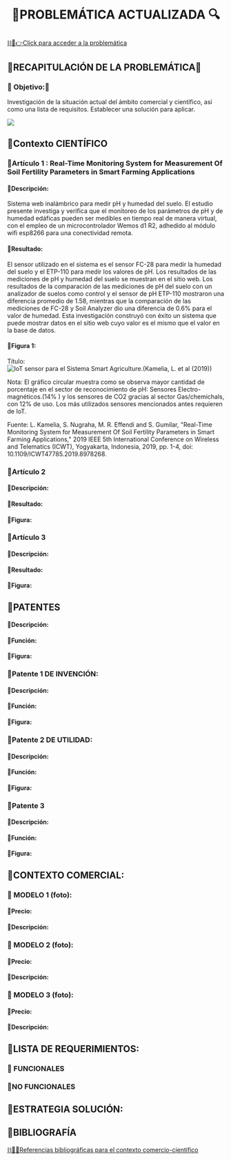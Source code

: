 # <p align="center"> 🚜PROBLEMÁTICA ACTUALIZADA 🔍</p>
[⛓🛜👉Click para acceder a la problemática](https://github.com/Fx2048/Team_4_FdD/blob/main/FdD/Entregables/03_Problem%C3%A1tica.md)

## 🚜RECAPITULACIÓN DE LA PROBLEMÁTICA🛜
### 🚜 Objetivo:🛜
Investigación de la situación actual del ámbito comercial y científico, así como una lista de requisitos. Establecer una solución para aplicar. 


![](https://github.com/Fx2048/Team_4_FdD/blob/main/Im%C3%A1genes/04_comerci_cientifico/logo_04.jpg)

## 🚜Contexto CIENTÍFICO
### 🚜Artículo 1 : Real-Time Monitoring System for Measurement Of Soil Fertility Parameters in Smart Farming Applications
#### 🚜Descripción:
Sistema web inalámbrico para medir pH y humedad del suelo. El estudio presente investiga y verifica que el monitoreo de los parámetros de pH y de humedad edáficas pueden ser medibles en tiempo real de manera virtual, con el empleo de un microcontrolador Wemos d1 R2, adhedido al módulo wifi esp8266 para una conectividad remota.

#### 🚜Resultado:
 El sensor utilizado en el sistema es el sensor FC-28 para medir la humedad del suelo y el ETP-110 para medir los valores de pH. Los resultados de las mediciones de pH y humedad del suelo se muestran en el sitio web. Los resultados de la comparación de las mediciones de pH del suelo con un analizador de suelos como control y el sensor de pH ETP-110 mostraron una diferencia promedio de 1.58, mientras que la comparación de las mediciones de FC-28 y Soil Analyzer dio una diferencia de 0.6% para el valor de humedad. Esta investigación construyó con éxito un sistema que puede mostrar datos en el sitio web cuyo valor es el mismo que el valor en la base de datos.
#### 🚜Figura 1:
Título:
![IoT sensor para el Sistema Smart Agriculture.(Kamelia, L. et al (2019))](https://github.com/Fx2048/Team_4_FdD/assets/131219987/ec67a966-c8ce-4d2e-8ad9-866aae7e0a33)

Nota:
El gráfico circular muestra como se observa mayor cantidad de porcentaje en el sector de reconocimiento de pH: Sensores Electro-magnéticos.(14% ) y los sensores de CO2 gracias al sector Gas/chemichals, con 12% de uso. Los más utilizados sensores mencionados antes requieren de IoT.



Fuente: L. Kamelia, S. Nugraha, M. R. Effendi and S. Gumilar, "Real-Time Monitoring System for Measurement Of Soil Fertility Parameters in Smart Farming Applications," 2019 IEEE 5th International Conference on Wireless and Telematics (ICWT), Yogyakarta, Indonesia, 2019, pp. 1-4, doi: 10.1109/ICWT47785.2019.8978268.




### 🚜Artículo 2
#### 🚜Descripción:
#### 🚜Resultado:
#### 🚜Figura:
### 🚜Artículo 3
#### 🚜Descripción:
#### 🚜Resultado:
#### 🚜Figura:
## 🚜PATENTES
#### 🚜Descripción:
#### 🚜Función:
#### 🚜Figura:
### 🚜Patente 1 DE INVENCIÓN:
#### 🚜Descripción:
#### 🚜Función:
#### 🚜Figura:
### 🚜Patente 2 DE UTILIDAD:
#### 🚜Descripción:
#### 🚜Función:
#### 🚜Figura:
### 🚜Patente 3
#### 🚜Descripción:
#### 🚜Función:
#### 🚜Figura:
## 🚜CONTEXTO COMERCIAL:
### 🚜 MODELO 1 (foto):
#### 🚜Precio:
#### 🚜Descripción:

### 🚜 MODELO 2 (foto):
#### 🚜Precio:
#### 🚜Descripción:

### 🚜 MODELO 3 (foto):
#### 🚜Precio:
#### 🚜Descripción:
## 🚜LISTA DE REQUERIMIENTOS:
### 🚜 FUNCIONALES
### 🚜NO FUNCIONALES
##  🚜ESTRATEGIA SOLUCIÓN:

##  🚜BIBLIOGRAFÍA
[⛓️🎯🚜Referencias bibliográficas para el contexto comercio-cientifico](https://github.com/Fx2048/Team_4_FdD/blob/main/Bibliograf%C3%ADa/comercial_cientifico.txt)
